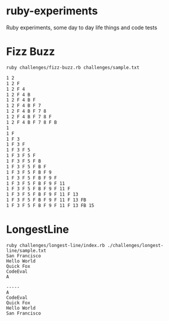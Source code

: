 # ruby-experiments
Ruby experiments, some day to day life things and code tests


# Fizz Buzz

```ruby challenges/fizz-buzz.rb challenges/sample.txt```
```1
1 2
1 2 F
1 2 F 4
1 2 F 4 B
1 2 F 4 B F
1 2 F 4 B F 7
1 2 F 4 B F 7 8
1 2 F 4 B F 7 8 F
1 2 F 4 B F 7 8 F B
1
1 F
1 F 3
1 F 3 F
1 F 3 F 5
1 F 3 F 5 F
1 F 3 F 5 F B
1 F 3 F 5 F B F
1 F 3 F 5 F B F 9
1 F 3 F 5 F B F 9 F
1 F 3 F 5 F B F 9 F 11
1 F 3 F 5 F B F 9 F 11 F
1 F 3 F 5 F B F 9 F 11 F 13
1 F 3 F 5 F B F 9 F 11 F 13 FB
1 F 3 F 5 F B F 9 F 11 F 13 FB 15
```


# LongestLine

```
ruby challenges/longest-line/index.rb ./challenges/longest-line/sample.txt
San Francisco
Hello World
Quick Fox
CodeEval
A

-----
A
CodeEval
Quick Fox
Hello World
San Francisco
